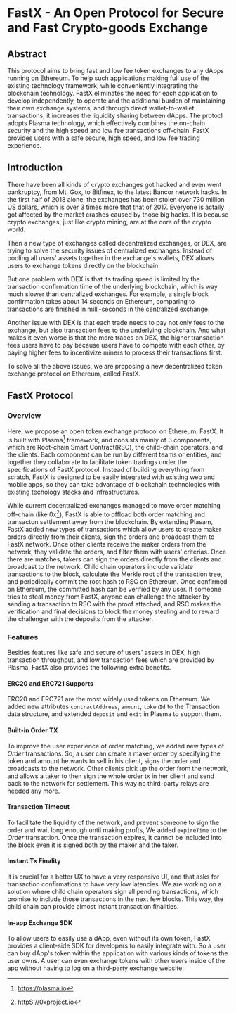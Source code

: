 # FastX - An Open Protocol for Secure and Fast Crypto-goods Exchange

## Abstract

This protocol aims to bring fast and low fee token exchanges to any dApps running on Ethereum. To help such applications making full use of the existing technology framework, while conveniently integrating the blockchain technology. FastX eliminates the need for each application to develop independently, to operate and the additional burden of maintaining their own exchange systems, and through direct wallet-to-wallet transactions, it increases the liquidity sharing between dApps. The protocl adopts Plasma technology, which effectively combines the on-chain security and the high speed and low fee transactions off-chain. FastX provides users with a safe secure, high speed, and low fee trading experience.

## Introduction

There have been all kinds of crypto exchanges got hacked and even went bankruptcy, from Mt. Gox, to Bitfinex, to the latest Bancor network hacks. In the first half of 2018 alone, the exchanges has been stolen over 730 million US dollars, which is over 3 times more that that of 2017. Everyone is actally got affected by the market crashes caused by those big hacks. It is because crypto exchanges, just like crypto mining, are at the core of the crypto world.

Then a new type of exchanges called decentralized exchanges, or DEX, are trying to solve the security issues of centralized exchanges. Instead of pooling all users' assets together in the exchange's wallets, DEX allows users to exchange tokens directly on the blockchain. 

But one problem with DEX is that its trading speed is limited by the transaction confirmation time of the underlying blockchain, which is way much slower than centralized exchanges. For example, a single block confirmation takes about 14 seconds on Ethereum, comparing to transactions are finished in milli-seconds in the centralized exchange. 

Another issue with DEX is that each trade needs to pay not only fees to the exchange, but also transaction fees to the underlying blockchain. And what makes it even worse is that the more trades on DEX, the higher transaction fees users have to pay because users have to compete with each other, by paying higher fees to incentivize miners to process their transactions first.

To solve all the above issues, we are proposing a new decentralized token exchange protocol on Ethereum, called FastX.

## FastX Protocol

### Overview

Here, we propose an open token exchange protocol on Ethereum, FastX. It is built with Plasma[^plasma] framework, and consists mainly of 3 components, which are Root-chain Smart Contract(RSC), the child-chain operators, and the clients. Each component can be run by different teams or entities, and together they collaborate to facilitate token tradings under the specifications of FastX protocol. Instead of building everything from scratch, FastX is designed to be easily integrated with existing web and mobile apps, so they can take advantage of blockchain technologies with existing techology stacks and infrastructures. 

While current decentralized exchanges managed to move order matching off-chain (like 0x[^zero_x]), FastX is able to offload both order matching and transacton settlement away from the blockchain. By extending Plasam, FastX added new types of transactions which allow users to create maker orders directly from their clients, sign the orders and broadcast them to FastX network. Once other clients receive the maker orders from the network, they validate the orders, and filter them with users' criterias. Once there are matches, takers can sign the orders directly from the clients and broadcast to the network. Child chain operators include validate transactions to the block, calculate the Merkle root of the transaction tree, and periodically commit the root hash to RSC on Ethereum. Once confirmed on Ethereum, the committed hash can be verified by any user. If someone tries to steal money from FastX, anyone can challenge the attacker by sending a transaction to RSC with the proof attached, and RSC makes the verification and final decisions to block the money stealing and to reward the challenger with the deposits from the attacker.

### Features

Besides features like safe and secure of users' assets in DEX, high transaction throughput, and low transaction fees which are provided by Plasma, FastX also provides the following extra benefits.

#### ERC20 and ERC721 Supports

ERC20 and ERC721 are the most widely used tokens on Ethereum. We added new attributes `contractAddress`, `amount`, `tokenId` to the Transaction data structure, and extended `deposit` and `exit` in Plasma to support them.

#### Built-in Order TX

To improve the user experience of order matching, we added new types of _Order_ transactions. So, a user can create a maker order by specifying the token and amount he wants to sell in his client, signs the order and broadcasts to the network. Other clients pick up the order from the network, and allows a taker to then sign the whole order tx in her client and send back to the network for settlement. This way no third-party relays are needed any more.

#### Transaction Timeout

To facilitate the liquidity of the network, and prevent someone to sign the order and wait long enough until making profts, We added `expireTime` to the _Order_ transaction. Once the transaction expires, it cannot be included into the block even it is signed both by the maker and the taker.

#### Instant Tx Finality

It is crucial for a better UX to have a very responsive UI, and that asks for transaction confirmations to have very low latencies. We are working on a solution where child chain operators sign all pending transactions, which promise to include those transactions in the next few blocks. This way, the child chain can provide almost instant transaction finalities.

#### In-app Exchange SDK

To allow users to easily use a dApp, even without its own token, FastX provides a client-side SDK for developers to easily integrate with. So a user can buy dApp's token within the application with various kinds of tokens the user owns. A user can even exchange tokens with other users inside of the app without having to log on a third-party exchange website.




[^plasma]: https://plasma.io
[^zero_x]: httpS://0xproject.io